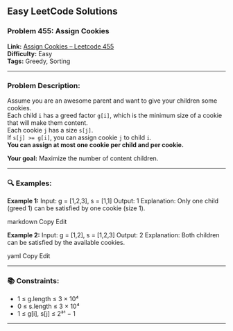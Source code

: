 ## Easy LeetCode Solutions

### Problem 455: Assign Cookies

**Link:** [Assign Cookies – Leetcode 455](https://leetcode.com/problems/assign-cookies/)  
**Difficulty:** Easy  
**Tags:** Greedy, Sorting  

---

### Problem Description:

Assume you are an awesome parent and want to give your children some cookies.  
Each child `i` has a greed factor `g[i]`, which is the minimum size of a cookie that will make them content.  
Each cookie `j` has a size `s[j]`.  
If `s[j] >= g[i]`, you can assign cookie `j` to child `i`.  
**You can assign at most one cookie per child and per cookie.**

**Your goal:** Maximize the number of content children.

---

### 🔍 Examples:

**Example 1:**
Input: g = [1,2,3], s = [1,1]
Output: 1
Explanation: Only one child (greed 1) can be satisfied by one cookie (size 1).

markdown
Copy
Edit

**Example 2:**
Input: g = [1,2], s = [1,2,3]
Output: 2
Explanation: Both children can be satisfied by the available cookies.

yaml
Copy
Edit

---

### 📚 Constraints:
- 1 ≤ g.length ≤ 3 × 10⁴  
- 0 ≤ s.length ≤ 3 × 10⁴  
- 1 ≤ g[i], s[j] ≤ 2³¹ − 1  

---
